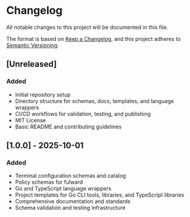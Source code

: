 # Changelog

All notable changes to this project will be documented in this file.

The format is based on [Keep a Changelog](https://keepachangelog.com/en/1.0.0/),
and this project adheres to [Semantic Versioning](https://semver.org/spec/v2.0.0.html).

## [Unreleased]

### Added

- Initial repository setup
- Directory structure for schemas, docs, templates, and language wrappers
- CI/CD workflows for validation, testing, and publishing
- MIT License
- Basic README and contributing guidelines

## [1.0.0] - 2025-10-01

### Added

- Terminal configuration schemas and catalog
- Policy schemas for fulward
- Go and TypeScript language wrappers
- Project templates for Go CLI tools, libraries, and TypeScript libraries
- Comprehensive documentation and standards
- Schema validation and testing infrastructure
